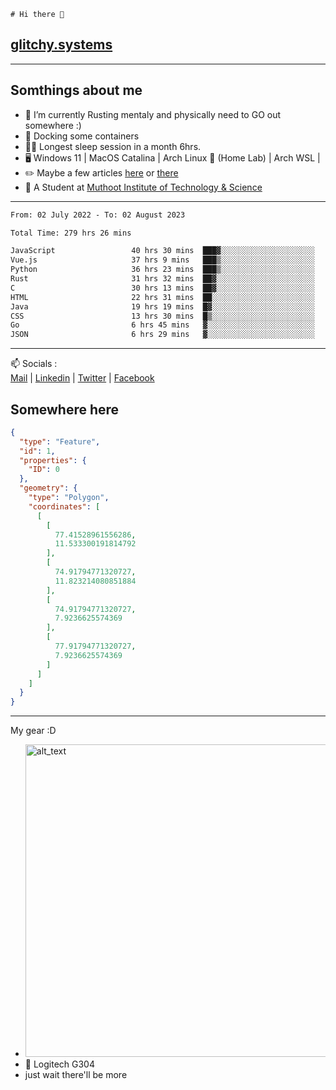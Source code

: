 ```
# Hi there 👋
```
## [glitchy.systems](https://glitchy.systems)
---

## Somthings about me



- 🌱 I’m currently Rusting mentaly and physically need to GO out somewhere :)
- 🐋 Docking some containers
- 😶‍🌫️ Longest sleep session in a month 6hrs.
- 🖥️ Windows 11 | MacOS Catalina | Arch Linux 🦩 (Home Lab) | Arch WSL |
- ✏️ Maybe a few articles [here](https://medium.com/@advaithnarayanan8) or [there](https://medium.com/@advaithnarayanan8)
- 📑 A Student at [Muthoot Institute of Technology & Science](https://mgmits.ac.in/)



---

<!--START_SECTION:waka-->

```txt
From: 02 July 2022 - To: 02 August 2023

Total Time: 279 hrs 26 mins

JavaScript                 40 hrs 30 mins  ███▓░░░░░░░░░░░░░░░░░░░░░   14.49 %
Vue.js                     37 hrs 9 mins   ███▒░░░░░░░░░░░░░░░░░░░░░   13.30 %
Python                     36 hrs 23 mins  ███▒░░░░░░░░░░░░░░░░░░░░░   13.02 %
Rust                       31 hrs 32 mins  ██▓░░░░░░░░░░░░░░░░░░░░░░   11.29 %
C                          30 hrs 13 mins  ██▓░░░░░░░░░░░░░░░░░░░░░░   10.82 %
HTML                       22 hrs 31 mins  ██░░░░░░░░░░░░░░░░░░░░░░░   08.06 %
Java                       19 hrs 19 mins  █▓░░░░░░░░░░░░░░░░░░░░░░░   06.91 %
CSS                        13 hrs 30 mins  █▒░░░░░░░░░░░░░░░░░░░░░░░   04.83 %
Go                         6 hrs 45 mins   ▓░░░░░░░░░░░░░░░░░░░░░░░░   02.42 %
JSON                       6 hrs 29 mins   ▓░░░░░░░░░░░░░░░░░░░░░░░░   02.32 %
```

<!--END_SECTION:waka-->

---

📫 Socials :<br>
[Mail](mailto:advaithnarayanan8@gmail.com) | [Linkedin](https://www.linkedin.com/in/advaith-narayanan-a72152214/) | [Twitter](https://twitter.com/advaithnarayan) | [Facebook](https://screenmessage.com/qinq)

## Somewhere here

```geojson
{
  "type": "Feature",
  "id": 1,
  "properties": {
    "ID": 0
  },
  "geometry": {
    "type": "Polygon",
    "coordinates": [
      [
        [
          77.41528961556286,
          11.533300191814792
        ],
        [
          74.91794771320727,
          11.823214080851884
        ],
        [
          74.91794771320727,
          7.9236625574369
        ],
        [
          77.91794771320727,
          7.9236625574369
        ]
      ]
    ]
  }
}
```


--- 
My gear :D

- [<img alt="alt_text" width="500px" src="https://valid.x86.fr/cache/banner/xv24bv-6.png" />](https://valid.x86.fr/xv24bv)
- 🐁 Logitech G304
- just wait there'll be more

